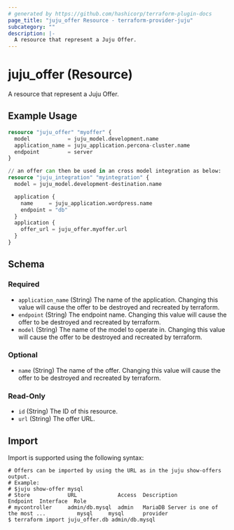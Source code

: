 ```yaml
---
# generated by https://github.com/hashicorp/terraform-plugin-docs
page_title: "juju_offer Resource - terraform-provider-juju"
subcategory: ""
description: |-
  A resource that represent a Juju Offer.
---
```


# juju_offer (Resource)

A resource that represent a Juju Offer.

## Example Usage

```terraform
resource "juju_offer" "myoffer" {
  model            = juju_model.development.name
  application_name = juju_application.percona-cluster.name
  endpoint         = server
}

// an offer can then be used in an cross model integration as below:
resource "juju_integration" "myintegration" {
  model = juju_model.development-destination.name

  application {
    name     = juju_application.wordpress.name
    endpoint = "db"
  }
  application {
    offer_url = juju_offer.myoffer.url
  }
}
```

<!-- schema generated by tfplugindocs -->
## Schema

### Required

- `application_name` (String) The name of the application. Changing this value will cause the offer to be destroyed and recreated by terraform.
- `endpoint` (String) The endpoint name. Changing this value will cause the offer to be destroyed and recreated by terraform.
- `model` (String) The name of the model to operate in. Changing this value will cause the offer to be destroyed and recreated by terraform.

### Optional

- `name` (String) The name of the offer. Changing this value will cause the offer to be destroyed and recreated by terraform.

### Read-Only

- `id` (String) The ID of this resource.
- `url` (String) The offer URL.

## Import

Import is supported using the following syntax:

```shell
# Offers can be imported by using the URL as in the juju show-offers output.
# Example:
# $juju show-offer mysql
# Store            URL             Access  Description                                    Endpoint  Interface  Role
# mycontroller     admin/db.mysql  admin   MariaDB Server is one of the most ...          mysql     mysql      provider
$ terraform import juju_offer.db admin/db.mysql
```

